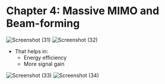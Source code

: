 # Chapter 4: Massive MIMO and Beam-forming
![Screenshot (31)](https://github.com/user-attachments/assets/af55c009-ccdd-43c9-96eb-c0d0908698d9)
![Screenshot (32)](https://github.com/user-attachments/assets/baaa0d89-2e8d-4f8a-aaaa-e31bc63f358d)

- That helps in:
   - Energy efficiency
   - More signal gain

![Screenshot (33)](https://github.com/user-attachments/assets/f5a106f5-eb70-497e-9943-35c927d8ce80)
![Screenshot (34)](https://github.com/user-attachments/assets/df684c76-5fc1-4c58-a2f1-ee3a3adfcfc3)
